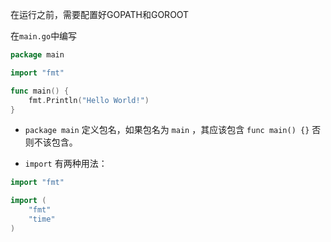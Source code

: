 在运行之前，需要配置好GOPATH和GOROOT

在`main.go`中编写
```go
package main

import "fmt"

func main() {
    fmt.Println("Hello World!")
}
```

- `package main` 定义包名，如果包名为 `main` ，其应该包含 `func main() {}` 否则不该包含。
    
- `import` 有两种用法：
```go
import "fmt"
```

```go
import (
    "fmt"
    "time"
)
```